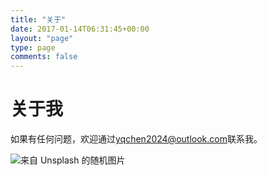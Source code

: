 ```yaml
---
title: "关于"
date: 2017-01-14T06:31:45+00:00
layout: "page"
type: page
comments: false
---
```


# 关于我

如果有任何问题，欢迎通过<yqchen2024@outlook.com>联系我。

![来自 Unsplash 的随机图片](https://source.unsplash.com/random/1000x500)
